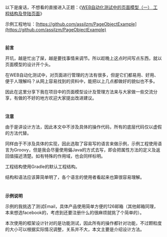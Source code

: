 


以下是废话，不想看的直接进入正题：《[WEB自动化测试中的页面模型（一） 工程结构及登陆页面](http://www.assilzm.com/?p=78)》







示例工程地址：[https://github.com/assilzm/PageObjectExample](https://github.com/assilzm/PageObjectExample)






# 
**前言**







开坑，越是忙出了屎，越是要找事情来调节。所以趁晚上这点时间写点东西，就以页面模型的设计开个头。







 







在WEB自动化测试中，对页面进行管理的方法有很多，但是它们都易用、好用、便于人理解吗？从网上容易找到的资料中，能把以上几点都做好的貌似也不多。







 







因此在这里分享下我在项目中的页面模型设计及管理方法来与大家做一些交流分享，有做的不好的地方欢迎大家提出改进建议。







 






# 
**注意**







由于是讲设计方法，因此本文中不涉及具体的操作代码，所有的底层代码仅以虚假的方法代替。







 







同样由于不涉及具体的实现，因此选取了容易写的语言来做示例，示例工程使用语言为Groovy，但是我会尽量使用偏Java的方式去写，即会把属性方法的定义及返回值描述清楚。如有特殊的作用域，也会同样标明。







 







工程结构使用Gradle的默认工程结构。







 







结构和语法应该算简单明了，各个语言的使用者看起来也算很容易理解。







 






# 
**示例说明**







示例的我挑选了测试Email，具体产品使用简单方便的126邮箱（其他邮箱同理，本来想选facebook的，考虑到还要注册什么的很麻烦就挑了个简单的）。







 







本次使用的框架设计针对的是功能测试，因此所有的操作都针对功能，不过颗粒度的大小可以根据实际情况调整，关系并不大，本文主要是介绍设计方法。




